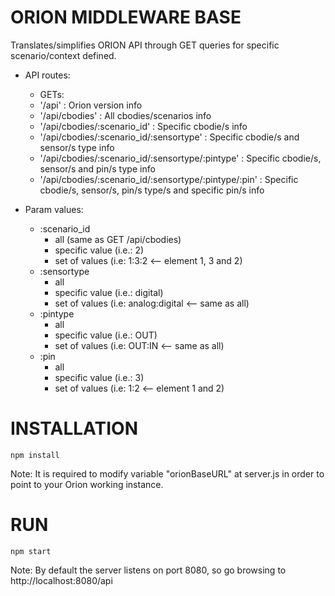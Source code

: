 # ORION MIDDLEWARE BASE

Translates/simplifies ORION API through GET queries for specific scenario/context defined.

- API routes:
  - GETs:
   - '/api' : Orion version info
   - '/api/cbodies' : All cbodies/scenarios info
   - '/api/cbodies/:scenario_id' : Specific cbodie/s info
   - '/api/cbodies/:scenario_id/:sensortype' : Specific cbodie/s and sensor/s type info
   - '/api/cbodies/:scenario_id/:sensortype/:pintype' : Specific cbodie/s, sensor/s and pin/s type info
   - '/api/cbodies/:scenario_id/:sensortype/:pintype/:pin' : Specific cbodie/s, sensor/s, pin/s type/s and specific pin/s info


- Param values:
  - :scenario_id
    - all (same as GET /api/cbodies)
    - specific value (i.e.: 2)
    - set of values (i.e: 1:3:2 <-- element 1, 3 and 2)
  - :sensortype
    - all
    - specific value (i.e.: digital)
    - set of values (i.e: analog:digital <-- same as all)
  - :pintype
    - all
    - specific value (i.e.: OUT)
    - set of values (i.e: OUT:IN <-- same as all)
  - :pin
    - all
    - specific value (i.e.: 3)
    - set of values (i.e: 1:2 <-- element 1 and 2)

# INSTALLATION

    npm install

Note: It is required to modify variable "orionBaseURL" at server.js in order to point to your Orion working instance.

# RUN

    npm start

Note: By default the server listens on port 8080, so go browsing to http://localhost:8080/api
